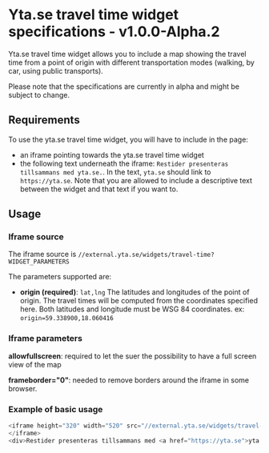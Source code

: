 # Yta.se travel time widget specifications - v1.0.0-Alpha.2

Yta.se travel time widget allows you to include a map showing the travel time from a point of origin with different transportation modes (walking, by car, using public transports).

Please note that the specifications are currently in alpha and might be subject to change.

## Requirements

To use the yta.se travel time widget, you will have to include in the page:
- an iframe pointing towards the yta.se travel time widget
- the following text underneath the iframe: `Restider presenteras tillsammans med yta.se.`. In the text, `yta.se` should link to `https://yta.se`. Note that you are allowed to include a descriptive text between the widget and that text if you want to.

## Usage

### Iframe source

The iframe source is `//external.yta.se/widgets/travel-time?WIDGET_PARAMETERS`

The parameters supported are:

- __origin (required)__: `lat,lng` The latitudes and longitudes of the point of origin. The travel times will be computed from the coordinates specified here. Both latitudes and longitude must be WSG 84 coordinates. 
    ex: `origin=59.338900,18.060416`

### Iframe parameters

__allowfullscreen__: required to let the suer the possibility to have a full screen view of the map

__frameborder="0"__: needed to remove borders around the iframe in some browser.

### Example of basic usage

```js
<iframe height="320" width="520" src="//external.yta.se/widgets/travel-time?origin=59.338900,18.060416" frameborder="0" allowfullscreen>
</iframe>
<div>Restider presenteras tillsammans med <a href="https://yta.se">yta.se</a>.</div>
```
